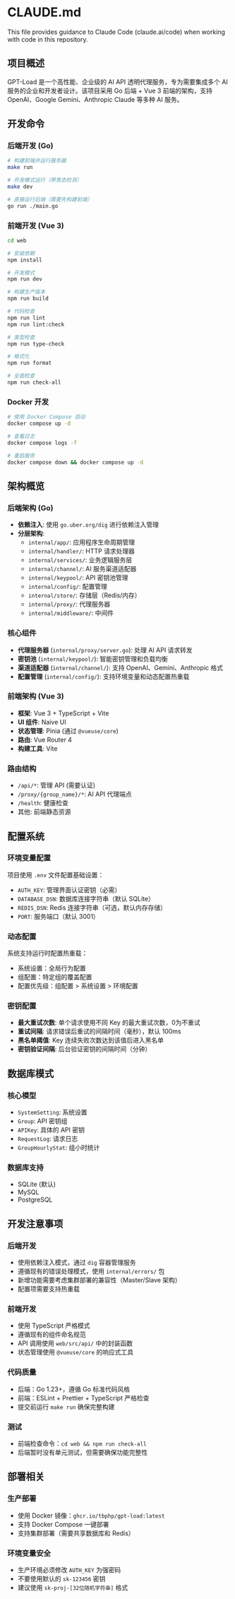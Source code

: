 # CLAUDE.md

This file provides guidance to Claude Code (claude.ai/code) when working with code in this repository.

## 项目概述

GPT-Load 是一个高性能、企业级的 AI API 透明代理服务，专为需要集成多个 AI 服务的企业和开发者设计。该项目采用 Go 后端 + Vue 3 前端的架构，支持 OpenAI、Google Gemini、Anthropic Claude 等多种 AI 服务。

## 开发命令

### 后端开发 (Go)
```bash
# 构建前端并运行服务器
make run

# 开发模式运行（带竞态检测）
make dev

# 直接运行后端（需要先构建前端）
go run ./main.go
```

### 前端开发 (Vue 3)
```bash
cd web

# 安装依赖
npm install

# 开发模式
npm run dev

# 构建生产版本
npm run build

# 代码检查
npm run lint
npm run lint:check

# 类型检查
npm run type-check

# 格式化
npm run format

# 全面检查
npm run check-all
```

### Docker 开发
```bash
# 使用 Docker Compose 启动
docker compose up -d

# 查看日志
docker compose logs -f

# 重启服务
docker compose down && docker compose up -d
```

## 架构概览

### 后端架构 (Go)
- **依赖注入**: 使用 `go.uber.org/dig` 进行依赖注入管理
- **分层架构**:
  - `internal/app/`: 应用程序生命周期管理
  - `internal/handler/`: HTTP 请求处理器
  - `internal/services/`: 业务逻辑服务层
  - `internal/channel/`: AI 服务渠道适配器
  - `internal/keypool/`: API 密钥池管理
  - `internal/config/`: 配置管理
  - `internal/store/`: 存储层（Redis/内存）
  - `internal/proxy/`: 代理服务器
  - `internal/middleware/`: 中间件

### 核心组件
- **代理服务器** (`internal/proxy/server.go`): 处理 AI API 请求转发
- **密钥池** (`internal/keypool/`): 智能密钥管理和负载均衡
- **渠道适配器** (`internal/channel/`): 支持 OpenAI、Gemini、Anthropic 格式
- **配置管理** (`internal/config/`): 支持环境变量和动态配置热重载

### 前端架构 (Vue 3)
- **框架**: Vue 3 + TypeScript + Vite
- **UI 组件**: Naive UI
- **状态管理**: Pinia (通过 `@vueuse/core`)
- **路由**: Vue Router 4
- **构建工具**: Vite

### 路由结构
- `/api/*`: 管理 API (需要认证)
- `/proxy/{group_name}/*`: AI API 代理端点
- `/health`: 健康检查
- 其他: 前端静态资源

## 配置系统

### 环境变量配置
项目使用 `.env` 文件配置基础设置：
- `AUTH_KEY`: 管理界面认证密钥（必需）
- `DATABASE_DSN`: 数据库连接字符串（默认 SQLite）
- `REDIS_DSN`: Redis 连接字符串（可选，默认内存存储）
- `PORT`: 服务端口（默认 3001）

### 动态配置
系统支持运行时配置热重载：
- 系统设置：全局行为配置
- 组配置：特定组的覆盖配置
- 配置优先级：组配置 > 系统设置 > 环境配置

### 密钥配置
- **最大重试次数**: 单个请求使用不同 Key 的最大重试次数，0为不重试
- **重试间隔**: 请求错误后重试的间隔时间（毫秒），默认 100ms
- **黑名单阈值**: Key 连续失败次数达到该值后进入黑名单
- **密钥验证间隔**: 后台验证密钥的间隔时间（分钟）

## 数据库模式

### 核心模型
- `SystemSetting`: 系统设置
- `Group`: API 密钥组
- `APIKey`: 具体的 API 密钥
- `RequestLog`: 请求日志
- `GroupHourlyStat`: 组小时统计

### 数据库支持
- SQLite (默认)
- MySQL
- PostgreSQL

## 开发注意事项

### 后端开发
- 使用依赖注入模式，通过 `dig` 容器管理服务
- 遵循现有的错误处理模式，使用 `internal/errors/` 包
- 新增功能需要考虑集群部署的兼容性（Master/Slave 架构）
- 配置项需要支持热重载

### 前端开发
- 使用 TypeScript 严格模式
- 遵循现有的组件命名规范
- API 调用使用 `web/src/api/` 中的封装函数
- 状态管理使用 `@vueuse/core` 的响应式工具

### 代码质量
- 后端：Go 1.23+，遵循 Go 标准代码风格
- 前端：ESLint + Prettier + TypeScript 严格检查
- 提交前运行 `make run` 确保完整构建

### 测试
- 前端检查命令：`cd web && npm run check-all`
- 后端暂时没有单元测试，但需要确保功能完整性

## 部署相关

### 生产部署
- 使用 Docker 镜像：`ghcr.io/tbphp/gpt-load:latest`
- 支持 Docker Compose 一键部署
- 支持集群部署（需要共享数据库和 Redis）

### 环境变量安全
- 生产环境必须修改 `AUTH_KEY` 为强密码
- 不要使用默认的 `sk-123456` 密钥
- 建议使用 `sk-proj-[32位随机字符串]` 格式